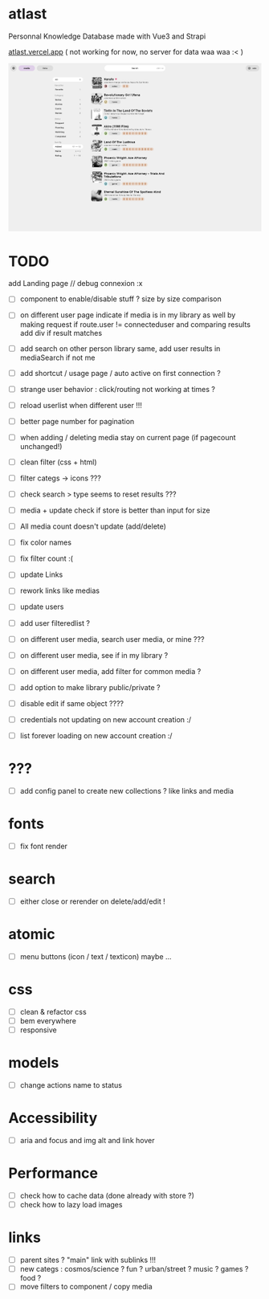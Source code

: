 # atlast
Personnal Knowledge Database made with Vue3 and Strapi

[atlast.vercel.app](https://atlast.vercel.app)
( not working for now, no server for data waa waa :< )

![atlast preview](atlast2.png?raw=true "Atlast preview")


# TODO

add Landing page // debug connexion :x


- [ ] component to enable/disable stuff ? size by size comparison
- [ ] on different user page indicate if media is in my library as well
    by making request if route.user != connecteduser and comparing results
    add div if result matches 
- [ ] add search on other person library
    same, add user results in mediaSearch if not me
- [ ] add shortcut / usage page / auto active on first connection ?


- [ ] strange user behavior : click/routing not working at times ?
- [ ] reload userlist when different user !!!


- [ ] better page number for pagination
- [ ] when adding / deleting media stay on current page (if  pagecount unchanged!)


- [ ] clean filter (css + html)
- [ ] filter categs -> icons ???
- [ ] check search > type seems to reset results ???
- [ ] media + update check if store is better than input for size

- [ ] All media count doesn't update (add/delete)

- [ ] fix color names

- [ ] fix filter count :(

- [ ] update Links
- [ ] rework links like medias

- [ ] update users
- [ ] add user filteredlist ?
- [ ] on different user media, search user media, or mine ???
- [ ] on different user media, see if in my library ?
- [ ] on different user media, add filter for common media ?
- [ ] add option to make library public/private ?
- [ ] disable edit if same object ????

- [ ] credentials not updating on new account creation :/
- [ ] list forever loading on new account creation :/

# ???
- [ ] add config panel to create new collections ? like links and media

# fonts
- [ ] fix font render

# search
- [ ] either close or rerender on delete/add/edit !

# atomic
- [ ] menu buttons (icon / text / texticon) maybe ...

# css
- [ ] clean & refactor css
- [ ] bem everywhere
- [ ] responsive

# models
- [ ] change actions name to status

# Accessibility
- [ ] aria and focus and img alt and link hover

# Performance
- [ ] check how to cache data (done already with store ?)
- [ ] check how to lazy load images

# links
- [ ] parent sites ? "main" link with sublinks !!!
- [ ] new categs : cosmos/science ? fun ? urban/street ? music ? games ? food ?
- [ ] move filters to component / copy media
